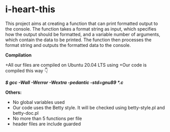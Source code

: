 # i-heart-this

This project aims at creating a function that can print formatted output to the console.
The function takes a format string as input, which specifies how the output should be formatted, and a variable number of arguments, which contain the data to be printed. The function then processes the format string and outputs the formatted data to the console.

**Compilation**

+All our files are compiled on Ubuntu 20.04 LTS using 
+Our code is compiled this way 👇

**_$ gcc -Wall -Werror -Wextra -pedantic -std=gnu89 *.c_**

**Others:**
-	No global variables used
-	Our code uses the Betty style. It will be checked using betty-style.pl and betty-doc.pl
-	No more than 5 functions per file
-	header files are include guarded
	


